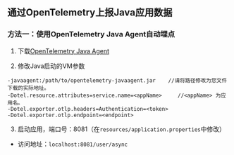 ## 通过OpenTelemetry上报Java应用数据
### 方法一：使用OpenTelemetry Java Agent自动埋点

1. 下载[OpenTelemetry Java Agent](https://github.com/open-telemetry/opentelemetry-java-instrumentation/releases)

2. 修改Java启动的VM参数
```
-javaagent:/path/to/opentelemetry-javaagent.jar    //请将路径修改为您文件下载的实际地址。
-Dotel.resource.attributes=service.name=<appName>     //<appName> 为应用名。
-Dotel.exporter.otlp.headers=Authentication=<token>
-Dotel.exporter.otlp.endpoint=<endpoint>
```
3. 启动应用，端口号：8081（在`resources/application.properties`中修改）
- 访问地址：`localhost:8081/user/async`